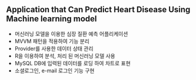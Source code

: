 ## Application that Can Predict Heart Disease Using Machine learning model

- 머신러닝 모델을 이용한 심장 질환 예측 어플리케이션
- MVVM 패턴을 적용하여 기능 분리
- Provider를 사용한 데이터 상태 관리
- R을 이용하여 분석, 처리 된 머신러닝 모델 사용
- MySQL DB에 입력된 데이터를 로딩 하여 차트로 표현
- 소셜로그인, e-mail 로그인 기능 구현
